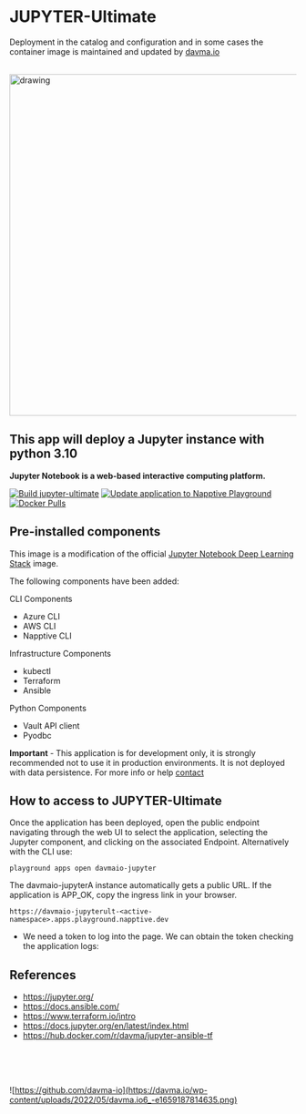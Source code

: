 # JUPYTER-Ultimate

Deployment in the catalog and configuration and in some cases the container image is maintained and updated by [davma.io](mailto:contact@davma.io)

</br>

<!-- ![https://github.com/davma-io](https://conocimientolibre.mx/wp-content/uploads/2019/11/ansible-glue-tools.png) -->
<img src="https://cdn3.f-cdn.com//files/download/93600166/Kubernetes%2C%20Ansible%2C%20Terraform%2C%20AWS_1.png?width=780&height=234&fit=crop" alt="drawing" width="600"/> 

</br> 

## This app will deploy a Jupyter instance with python 3.10 

__Jupyter Notebook is a web-based interactive computing platform.__

[![Build jupyter-ultimate](https://github.com/davma-io-images/jupyterlab/actions/workflows/jupyter-ultimate.yml/badge.svg)](https://github.com/davma-io-images/jupyterlab/actions/workflows/jupyter-ultimate.yml)
[![Update application to Napptive Playground](https://github.com/davma-io-templates/jupyter-templates/actions/workflows/jupiterA-napptive-push.yml/badge.svg)](https://github.com/davma-io-templates/jupyter-templates/actions/workflows/jupiterA-napptive-push.yml)
[![Docker Pulls](https://img.shields.io/docker/pulls/davma/jupyter-ultimate?logo=docker&logoColor=white)](https://hub.docker.com/r/davma/jupyter-ultimate)

## Pre-installed components

This image is a modification of the official [Jupyter Notebook Deep Learning Stack](https://hub.docker.com/r/jupyter/tensorflow-notebook) image. 

The following components have been added:

CLI Components
- Azure CLI
- AWS CLI
- Napptive CLI 

Infrastructure Components
- kubectl
- Terraform
- Ansible 

Python Components 
- Vault API client
- Pyodbc

__Important__ - This application is for development only, it is strongly recommended not to use it in production environments. It is not deployed with data persistence. For more info or help [contact](mailto:contact@davma.io)


## How to access to JUPYTER-Ultimate

Once the application has been deployed, open the public endpoint navigating through the web UI to select the application, selecting the Jupyter component, and clicking on the associated Endpoint. Alternatively with the CLI use:

```
playground apps open davmaio-jupyter
```

The davmaio-jupyterA instance automatically gets a public URL. If the application is APP_OK, copy the ingress link in your browser. 

```
https://davmaio-jupyterult-<active-namespace>.apps.playground.napptive.dev
```

- We need a token to log into the page. We can obtain the token checking the application logs:


## References
* https://jupyter.org/
* https://docs.ansible.com/
* https://www.terraform.io/intro
* https://docs.jupyter.org/en/latest/index.html
* https://hub.docker.com/r/davma/jupyter-ansible-tf

</br>
</br>
</br>

![https://github.com/davma-io](https://davma.io/wp-content/uploads/2022/05/davma.io6_-e1659187814635.png)
</br>
</br>
</br>